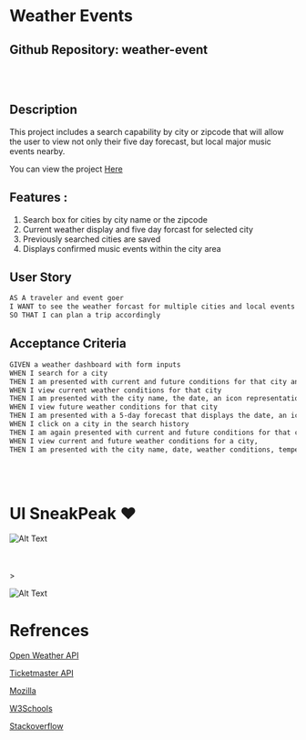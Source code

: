 # Weather Events

## Github Repository: weather-event

<br></br>

## Description

This project includes a search capability by city or zipcode that will allow the user to view not only their five day forecast, but local major music events nearby.

You can view the project <a href = "https://titan-mp.github.io/weather-event/">Here</a>


##  Features :

1) Search box for cities by city name or the zipcode
2) Current weather display and five day forcast for selected city
3) Previously searched cities are saved
4) Displays confirmed music events within the city area 

## User Story

```md
AS A traveler and event goer
I WANT to see the weather forcast for multiple cities and local events
SO THAT I can plan a trip accordingly

```

## Acceptance Criteria

```md
GIVEN a weather dashboard with form inputs
WHEN I search for a city
THEN I am presented with current and future conditions for that city and that city is added to the search history
WHEN I view current weather conditions for that city
THEN I am presented with the city name, the date, an icon representation of weather conditions, the temperature, the humidity, and the the wind speed
WHEN I view future weather conditions for that city
THEN I am presented with a 5-day forecast that displays the date, an icon representation of weather conditions, the temperature, the wind speed, and the humidity
WHEN I click on a city in the search history
THEN I am again presented with current and future conditions for that city
WHEN I view current and future weather conditions for a city,
THEN I am presented with the city name, date, weather conditions, temperature, humidity, and wind speed, as well as local events related to that city.

```

<br></br>

# UI SneakPeak ❤️
![Alt Text](https://media.giphy.com/media/v1.Y2lkPTc5MGI3NjExMDBhNTA0OWY1OGZhZDE1NTM5ZjdiZjUxNTcwZTc3ZGRkMTViN2I3NCZlcD12MV9pbnRlcm5hbF9naWZzX2dpZklkJmN0PWc/YxDou7ZTCz5dtQD5ah/giphy.gif)
</figure>

<br></br>>

![Alt Text](https://media.giphy.com/media/v1.Y2lkPTc5MGI3NjExODNjYWM5NWRhOWQ4MTNjMmQzN2M2NTY3NzViNmIyNmY5ZjRkMDQ0NSZlcD12MV9pbnRlcm5hbF9naWZzX2dpZklkJmN0PWc/PWHQebSJQvmvNdEI8j/giphy.gif)

# Refrences

<a href = https://openweathermap.org/api>Open Weather API</a>

<a href = https://developer.ticketmaster.com/products-and-docs/apis/discovery-api/v2/>Ticketmaster API</a>

<a href = https://developer.mozilla.org/en-US/docs/Web/API/Response>Mozilla</a>

<a href = https://www.w3schools.com/>W3Schools</a>

<a href = https://stackoverflow.com>Stackoverflow</a>

